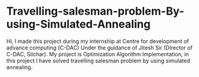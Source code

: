 # Travelling-salesman-problem-By-using-Simulated-Annealing
Hi, I made this project during my internship at Centre for development of advance computing (C-DAC) Under the guidance of Jitesh Sir (DIrector of C-DAC, Silchar). My project is Optimization Algorithm Implementation, in this project I have solved travelling salesman problem by using simulated annealing.

